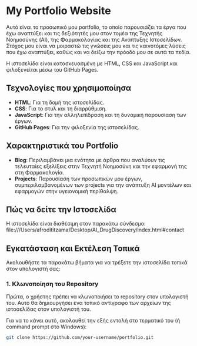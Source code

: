 # My Portfolio Website

Αυτό είναι το προσωπικό μου portfolio, το οποίο παρουσιάζει τα έργα που έχω αναπτύξει και τις δεξιότητές μου στον τομέα της Τεχνητής Νοημοσύνης (AI), της Φαρμακολογίας και της Ανάπτυξης Ιστοσελίδων. Στόχος μου είναι να μοιραστώ τις γνώσεις μου και τις καινοτόμες λύσεις που έχω αναπτύξει, καθώς και να δείξω την πρόοδό μου σε αυτά τα πεδία.

Η ιστοσελίδα είναι κατασκευασμένη με HTML, CSS και JavaScript και φιλοξενείται μέσω του GitHub Pages.

## Τεχνολογίες που χρησιμοποίησα

- **HTML**: Για τη δομή της ιστοσελίδας.
- **CSS**: Για το στυλ και τη διαρρύθμιση.
- **JavaScript**: Για την αλληλεπίδραση και τη δυναμική παρουσίαση των έργων.
- **GitHub Pages**: Για την φιλοξενία της ιστοσελίδας.

## Χαρακτηριστικά του Portfolio

- **Blog**: Περιλαμβάνει μια ενότητα με άρθρα που αναλύουν τις τελευταίες εξελίξεις στην Τεχνητή Νοημοσύνη και την εφαρμογή της στη Φαρμακολογία.
- **Projects**: Παρουσίαση των προσωπικών μου έργων, συμπεριλαμβανομένων των projects για την ανάπτυξη AI μοντέλων και εφαρμογών στην υγειονομική περίθαλψη.

## Πώς να δείτε την Ιστοσελίδα

Η ιστοσελίδα είναι διαθέσιμη στον παρακάτω σύνδεσμο:
file:///Users/afrodititzama/Desktop/AI_DrugDiscovery/index.html#contact

## Εγκατάσταση και Εκτέλεση Τοπικά

Ακολουθήστε τα παρακάτω βήματα για να τρέξετε την ιστοσελίδα τοπικά στον υπολογιστή σας:

### 1. Κλωνοποίηση του Repository
Πρώτα, ο χρήστης πρέπει να κλωνοποιήσει το repository στον υπολογιστή του. Αυτό θα δημιουργήσει ένα τοπικό αντίγραφο των αρχείων της ιστοσελίδας στον υπολογιστή του.

Για να το κάνει αυτό, ακολουθεί την εξής εντολή στο τερματικό του (ή command prompt στο Windows):

```bash
git clone https://github.com/your-username/portfolio.git
